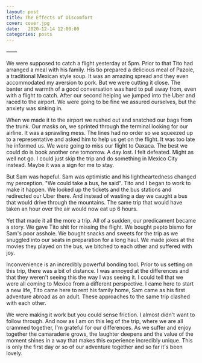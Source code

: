 ```yaml
---
layout: post
title: The Effects of Discomfort
cover: cover.jpg
date:   2020-12-14 12:00:00
categories: posts
---
```


——

We were supposed to catch a flight yesterday at 5pm. Prior to that Tito had arranged a meal with his family. His tio prepared a delicious meal of Pazole, a traditional Mexican style soup. It was an amazing spread and they even accommodated my aversion to pork. But we were cutting it close. The banter and warmth of a good conversation was hard to pull away from, even with a flight to catch. After our second helping we jumped into the Uber and raced to the airport. We were going to be fine we assured ourselves, but the anxiety was sinking in.

When we made it to the airport we rushed out and snatched our bags from the trunk. Our masks on, we sprinted through the terminal looking for our airline. It was a sprawling mess. The lines had no order so we squeezed up to a representative and asked him to help us get on the flight. It was too late he informed us. We were going to miss our flight to Oaxaca. The best we could do is book another one tomorrow. A day lost. I felt defeated. Might as well not go. I could just skip the trip and do something in Mexico City instead. Maybe it was a sign for me to stay.

But Sam was hopeful. Sam was optimistic and his lightheartedness changed my perception. "We could take a bus, he said". Tito and I began to work to make it happen. We looked up the tickets and the bus stations and redirected our Uber there. And instead of wasting a day we caught a bus that would drive through the mountains. The same trip that would have taken an hour over the air would now eat up 6 hours.

Yet that made it all the more a trip. All of a sudden, our predicament became a story. We gave Tito shit for missing the flight. We bought pepto bismo for Sam's poor asshole. We bought snacks and sweets for the trip as we snuggled into our seats in preparation for a long haul. We made jokes at the movies they played on the bus, we bitched to each other and suffered with joy.

Inconvenience is an incredibly powerful bonding tool. Prior to us setting on this trip, there was a bit of distance. I was annoyed at the differences and that they weren't seeing this the way I was seeing it. I could tell that we were all coming to Mexico from a different perspective. I came here to start a new life, Tito came here to rent his family home, Sam came as his first adventure abroad as an adult. These approaches to the same trip clashed with each other.

We were making it work but you could sense friction. I almost didn't want to follow through. And now as I am on this leg of the trip, where we are all crammed together, I'm grateful for our differences. As we suffer and enjoy together the camaraderie grows, the laughter deepens and the value of the moment shines in a way that makes this experience incredibly unique. This is only the first day or so of our adventure together and so far it's been lovely.
